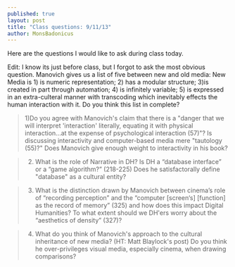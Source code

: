```yaml
---
published: true
layout: post
title: "Class questions: 9/11/13"
author: MonsBadonicus
---
```


Here are the questions I would like to ask during class today.

Edit: I know its just before class, but I forgot to ask the most obvious question. Manovich gives us a list of five between new and old media: New Media is 1)  is numeric representation; 2) has a modular structure; 3)is created in part through automation; 4) is infinitely variable; 5) is expressed in an extra-culteral manner with transcoding which inevitably effects the human interaction with it. Do you think this list in complete? 

> 1)Do you agree with Manovich's claim that there is a "danger that we will interpret 'interaction' literally, equating it with physical interaction...at the expense of  psychological interaction (57)"? Is discussing interactivity and computer-based media mere "tautology (55)?" Does Manovich give enough weight to interactivity in his book?

>2)	What is the role of Narrative in DH? Is DH a “database interface” or a “game algorithm?” (218-225) Does he satisfactorally define "database" as a cultural entity?

>3)	What is the distinction drawn by Manovich between cinema’s role of “recording perception” and the “computer [screen‘s] [function] as the record of memory” (325) and how does this impact Digital Humanities? To what extent should we DH'ers worry about the “aesthetics of density” (327)?

>4) What do you think of Manovich's approach to the cultural inheritance of new media? (HT: Matt Blaylock's post) Do you think he over-privileges visual media, especially cinema, when drawing comparisons?